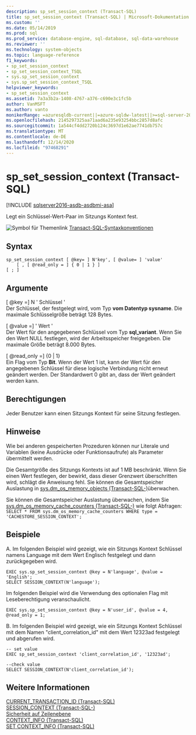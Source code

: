 ```yaml
---
description: sp_set_session_context (Transact-SQL)
title: sp_set_session_context (Transact-SQL) | Microsoft-Dokumentation
ms.custom: ''
ms.date: 05/14/2019
ms.prod: sql
ms.prod_service: database-engine, sql-database, sql-data-warehouse
ms.reviewer: ''
ms.technology: system-objects
ms.topic: language-reference
f1_keywords:
- sp_set_session_context
- sp_set_session_context_TSQL
- sys.sp_set_session_context
- sys.sp_set_session_context_TSQL
helpviewer_keywords:
- sp_set_session_context
ms.assetid: 7a3a3b2a-1408-4767-a376-c690e3c1fc5b
author: VanMSFT
ms.author: vanto
monikerRange: =azuresqldb-current||=azure-sqldw-latest||>=sql-server-2016||>=sql-server-linux-2017||=azuresqldb-mi-current
ms.openlocfilehash: 2145297325aa71aad6a235e93254bbc2857d8afc
ms.sourcegitcommit: 1a544cf4dd2720b124c3697d1e62ae7741db757c
ms.translationtype: MT
ms.contentlocale: de-DE
ms.lasthandoff: 12/14/2020
ms.locfileid: "97468291"
---
```

# <a name="sp_set_session_context-transact-sql"></a>sp_set_session_context (Transact-SQL)
[!INCLUDE [sqlserver2016-asdb-asdbmi-asa](../../includes/applies-to-version/sqlserver2016-asdb-asdbmi-asa.md)]

Legt ein Schlüssel-Wert-Paar im Sitzungs Kontext fest.  
  

 ![Symbol für Themenlink](../../database-engine/configure-windows/media/topic-link.gif "Symbol für Themenlink") [Transact-SQL-Syntaxkonventionen](../../t-sql/language-elements/transact-sql-syntax-conventions-transact-sql.md)  
  
## <a name="syntax"></a>Syntax  
  
```  
sp_set_session_context [ @key= ] N'key', [ @value= ] 'value'  
    [ , [ @read_only = ] { 0 | 1 } ]  
[ ; ]  
```  
  
## <a name="arguments"></a>Argumente  
 [ @key =] N ' Schlüssel '  
 Der Schlüssel, der festgelegt wird, vom Typ **vom Datentyp sysname**. Die maximale Schlüsselgröße beträgt 128 Bytes.  
  
 [ @value =] ' Wert '  
 Der Wert für den angegebenen Schlüssel vom Typ **sql_variant**. Wenn Sie den Wert NULL festlegen, wird der Arbeitsspeicher freigegeben. Die maximale Größe beträgt 8.000 Bytes.  
  
 [ @read_only =] {0 | 1}  
 Ein Flag vom Typ **Bit**. Wenn der Wert 1 ist, kann der Wert für den angegebenen Schlüssel für diese logische Verbindung nicht erneut geändert werden. Der Standardwert 0 gibt an, dass der Wert geändert werden kann.  
  
## <a name="permissions"></a>Berechtigungen  
 Jeder Benutzer kann einen Sitzungs Kontext für seine Sitzung festlegen.  
  
## <a name="remarks"></a>Hinweise  
 Wie bei anderen gespeicherten Prozeduren können nur Literale und Variablen (keine Ausdrücke oder Funktionsaufrufe) als Parameter übermittelt werden.  
  
 Die Gesamtgröße des Sitzungs Kontexts ist auf 1 MB beschränkt. Wenn Sie einen Wert festlegen, der bewirkt, dass dieser Grenzwert überschritten wird, schlägt die Anweisung fehl. Sie können die Gesamtspeicher Auslastung in [sys.dm_os_memory_objects &#40;Transact-SQL-&#41;](../../relational-databases/system-dynamic-management-views/sys-dm-os-memory-objects-transact-sql.md)überwachen.  
  
 Sie können die Gesamtspeicher Auslastung überwachen, indem Sie [sys.dm_os_memory_cache_counters &#40;Transact-SQL-&#41;](../../relational-databases/system-dynamic-management-views/sys-dm-os-memory-cache-counters-transact-sql.md) wie folgt Abfragen: `SELECT * FROM sys.dm_os_memory_cache_counters WHERE type = 'CACHESTORE_SESSION_CONTEXT';`  
  
## <a name="examples"></a>Beispiele  
A. Im folgenden Beispiel wird gezeigt, wie ein Sitzungs Kontext Schlüssel namens Language mit dem Wert Englisch festgelegt und dann zurückgegeben wird.  
  
```  
EXEC sys.sp_set_session_context @key = N'language', @value = 'English';  
SELECT SESSION_CONTEXT(N'language');  
```  
  
 Im folgenden Beispiel wird die Verwendung des optionalen Flag mit Leseberechtigung veranschaulicht.  
  
```  
EXEC sys.sp_set_session_context @key = N'user_id', @value = 4, @read_only = 1;  
```  

B. Im folgenden Beispiel wird gezeigt, wie ein Sitzungs Kontext Schlüssel mit dem Namen "client_correlation_id" mit dem Wert 12323ad festgelegt und abgerufen wird.
```
-- set value
EXEC sp_set_session_context 'client_correlation_id', '12323ad'; 

--check value
SELECT SESSION_CONTEXT(N'client_correlation_id');

```

## <a name="see-also"></a>Weitere Informationen  
 [CURRENT_TRANSACTION_ID &#40;Transact-SQL&#41;](../../t-sql/functions/current-transaction-id-transact-sql.md)   
 [SESSION_CONTEXT &#40;Transact-SQL-&#41;](../../t-sql/functions/session-context-transact-sql.md)   
 [Sicherheit auf Zeilenebene](../../relational-databases/security/row-level-security.md)   
 [CONTEXT_INFO  &#40;Transact-SQL&#41;](../../t-sql/functions/context-info-transact-sql.md)   
 [SET CONTEXT_INFO &#40;Transact-SQL&#41;](../../t-sql/statements/set-context-info-transact-sql.md)  
  
  

